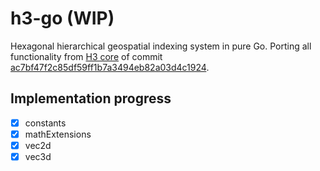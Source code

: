 # h3-go (WIP)

Hexagonal hierarchical geospatial indexing system in pure Go. Porting all functionality from [H3 core](https://github.com/uber/h3) of commit [ac7bf47f2c85df59ff1b7a3494eb82a03d4c1924](https://github.com/uber/h3/tree/ac7bf47f2c85df59ff1b7a3494eb82a03d4c1924).

## Implementation progress

- [X] constants
- [X] mathExtensions
- [X] vec2d
- [X] vec3d